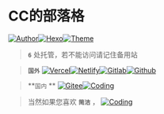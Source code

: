 # CC的部落格

<a href="https://ccknbc.github.io"><img alt="Author" src="https://img.shields.io/badge/Author-CCKNBC-blur"/></a><a href="https://hexo.io"><img alt="Hexo" src="https://img.shields.io/badge/HEXO-5.1.0-0e83c"/></a><a href="https://github.com/jerryc127/hexo-theme-butterfly"><img alt="Theme" src="https://img.shields.io/badge/Theme-Butterfly 3.1.0 RC1-0e83c"/></a>

> **`6`** 处托管，若不能访问请记住备用站

> **`国外`**  <a href="https://ccknbc.now.sh/"><img alt="Vercel" src="https://img.shields.io/badge/Host-Vercle-0e83c"/></a><a href="https://ccknbc.netlify.app/"><img alt="Netlify" src="https://img.shields.io/badge/Host-Netlify-0e83c"/></a><a href="https://ccknbc.gitlab.io/"><img alt="Gitlab" src="https://img.shields.io/badge/Host-Gitee-0e83c"/></a><a href="https://ccknbc.github.io/"><img alt="Github" src="https://img.shields.io/badge/Host-Gitee-0e83c"/></a> 

> **`国内` ** <a href="https://ccknbc.gitee.io/"><img alt="Gitee" src="https://img.shields.io/badge/Host-Gitee(推荐)-0e83c"/></a><a href="https://y0znz6.coding-pages.com/"><img alt="Coding" src="https://img.shields.io/badge/Host-Coding-0e83c"/></a>

> 当然如果您喜欢 **`简洁`** ， <a href="https://8dx09s.coding-pages.com"><img alt="Coding" src="https://img.shields.io/badge/点击前往-简约站-0e83c"/></a>







